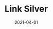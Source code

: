 ---
description: ""
tags: 
  - "Lark Fontaine"
  - "Link"
  - "Textiles"
image_primary: "img/LinkSilverstone_large.jpg"
href: "https://www.larkfontaine.com/collections/textiles/products/link-silver"
designer: "Lark Fontaine"
title: "Link Silver"
category: "Textiles"
subtitle: ""
manufacturer: "Lark Fontaine"
slug: "/manufacturers/lark-fontaine/textiles/lark-fontaine-link-silver"
date: "2021-04-01"
---